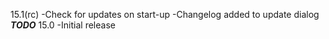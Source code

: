 15.1(rc)
-Check for updates on start-up
-Changelog added to update dialog ***TODO***
15.0
-Initial release
